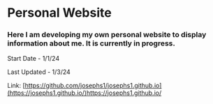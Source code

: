 # Personal Website
### Here I am developing my own personal website to display information about me. It is currently in progress.

Start Date - 1/1/24

Last Updated - 1/3/24

Link: [https://github.com/josephs1/josephs1.github.io](https://josephs1.github.io/)https://josephs1.github.io/
